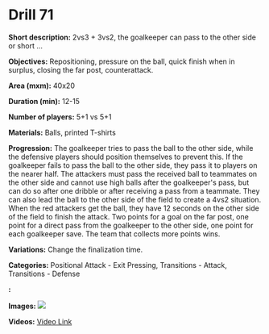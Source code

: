 # Drill 71

**Short description:**
2vs3 + 3vs2, the goalkeeper can pass to the other side or short ...

**Objectives:**
Repositioning, pressure on the ball, quick finish when in surplus, closing the far post, counterattack.

**Area (mxm):**
40x20

**Duration (min):**
12-15

**Number of players:**
5+1 vs 5+1

**Materials:**
Balls, printed T-shirts

**Progression:**
The goalkeeper tries to pass the ball to the other side, while the defensive players should position themselves to prevent this. If the goalkeeper fails to pass the ball to the other side, they pass it to players on the nearer half. The attackers must pass the received ball to teammates on the other side and cannot use high balls after the goalkeeper's pass, but can do so after one dribble or after receiving a pass from a teammate. They can also lead the ball to the other side of the field to create a 4vs2 situation. When the red attackers get the ball, they have 12 seconds on the other side of the field to finish the attack. Two points for a goal on the far post, one point for a direct pass from the goalkeeper to the other side, one point for each goalkeeper save. The team that collects more points wins.

**Variations:**
Change the finalization time.

**Categories:**
Positional Attack - Exit Pressing, Transitions - Attack, Transitions - Defense

**:**


**Images:**
![](https://www.coachingfutsal.com/\images\43ca5cf91e849979a989de4f232a6d18a14510757eea80788b86154d929b672cce1500c11f3a8fe9b94b395e73a33fa7309ea669868f493b587996fa5d75c0ca4dc459362d5ec.jpg)

**Videos:**
[Video Link](https://www.youtube.com/embed/4_LTs8VSPT8)

